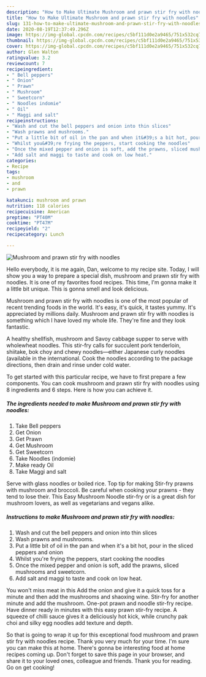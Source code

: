 ```yaml
---
description: "How to Make Ultimate Mushroom and prawn stir fry with noodles"
title: "How to Make Ultimate Mushroom and prawn stir fry with noodles"
slug: 131-how-to-make-ultimate-mushroom-and-prawn-stir-fry-with-noodles
date: 2020-08-19T12:37:49.296Z
image: https://img-global.cpcdn.com/recipes/c5bf111d0e2a9465/751x532cq70/mushroom-and-prawn-stir-fry-with-noodles-recipe-main-photo.jpg
thumbnail: https://img-global.cpcdn.com/recipes/c5bf111d0e2a9465/751x532cq70/mushroom-and-prawn-stir-fry-with-noodles-recipe-main-photo.jpg
cover: https://img-global.cpcdn.com/recipes/c5bf111d0e2a9465/751x532cq70/mushroom-and-prawn-stir-fry-with-noodles-recipe-main-photo.jpg
author: Glen Walton
ratingvalue: 3.2
reviewcount: 7
recipeingredient:
- " Bell peppers"
- " Onion"
- " Prawn"
- " Mushroom"
- " Sweetcorn"
- " Noodles indomie"
- " Oil"
- " Maggi and salt"
recipeinstructions:
- "Wash and cut the bell peppers and onion into thin slices"
- "Wash prawns and mushrooms."
- "Put a little bit of oil in the pan and when it&#39;s a bit hot, pour in the sliced peppers and onion"
- "Whilst you&#39;re frying the peppers, start cooking the noodles"
- "Once the mixed pepper and onion is soft, add the prawns, sliced mushrooms and sweetcorn."
- "Add salt and maggi to taste and cook on low heat."
categories:
- Recipe
tags:
- mushroom
- and
- prawn

katakunci: mushroom and prawn 
nutrition: 118 calories
recipecuisine: American
preptime: "PT40M"
cooktime: "PT47M"
recipeyield: "2"
recipecategory: Lunch

---
```



![Mushroom and prawn stir fry with noodles](https://img-global.cpcdn.com/recipes/c5bf111d0e2a9465/751x532cq70/mushroom-and-prawn-stir-fry-with-noodles-recipe-main-photo.jpg)

Hello everybody, it is me again, Dan, welcome to my recipe site. Today, I will show you a way to prepare a special dish, mushroom and prawn stir fry with noodles. It is one of my favorites food recipes. This time, I'm gonna make it a little bit unique. This is gonna smell and look delicious.

Mushroom and prawn stir fry with noodles is one of the most popular of recent trending foods in the world. It's easy, it's quick, it tastes yummy. It's appreciated by millions daily. Mushroom and prawn stir fry with noodles is something which I have loved my whole life. They're fine and they look fantastic.

A healthy shellfish, mushroom and Savoy cabbage supper to serve with wholewheat noodles. This stir-fry calls for succulent pork tenderloin, shiitake, bok choy and chewy noodles—either Japanese curly noodles (available in the international. Cook the noodles according to the package directions, then drain and rinse under cold water.


To get started with this particular recipe, we have to first prepare a few components. You can cook mushroom and prawn stir fry with noodles using 8 ingredients and 6 steps. Here is how you can achieve it.

<!--inarticleads1-->

##### The ingredients needed to make Mushroom and prawn stir fry with noodles:

1. Take  Bell peppers
1. Get  Onion
1. Get  Prawn
1. Get  Mushroom
1. Get  Sweetcorn
1. Take  Noodles (indomie)
1. Make ready  Oil
1. Take  Maggi and salt


Serve with glass noodles or boiled rice. Top tip for making Stir-fry prawns with mushroom and broccoli. Be careful when cooking your prawns - they tend to lose their. This Easy Mushroom Noodle stir-fry or is a great dish for mushroom lovers, as well as vegetarians and vegans alike. 

<!--inarticleads2-->

##### Instructions to make Mushroom and prawn stir fry with noodles:

1. Wash and cut the bell peppers and onion into thin slices
1. Wash prawns and mushrooms.
1. Put a little bit of oil in the pan and when it&#39;s a bit hot, pour in the sliced peppers and onion
1. Whilst you&#39;re frying the peppers, start cooking the noodles
1. Once the mixed pepper and onion is soft, add the prawns, sliced mushrooms and sweetcorn.
1. Add salt and maggi to taste and cook on low heat.


You won&#39;t miss meat in this Add the onion and give it a quick toss for a minute and then add the mushrooms and shaoxing wine. Stir-fry for another minute and add the mushroom. One-pot prawn and noodle stir-fry recipe. Have dinner ready in minutes with this easy prawn stir-fry recipe. A squeeze of chilli sauce gives it a deliciously hot kick, while crunchy pak choi and silky egg noodles add texture and depth. 

So that is going to wrap it up for this exceptional food mushroom and prawn stir fry with noodles recipe. Thank you very much for your time. I'm sure you can make this at home. There's gonna be interesting food at home recipes coming up. Don't forget to save this page in your browser, and share it to your loved ones, colleague and friends. Thank you for reading. Go on get cooking!

